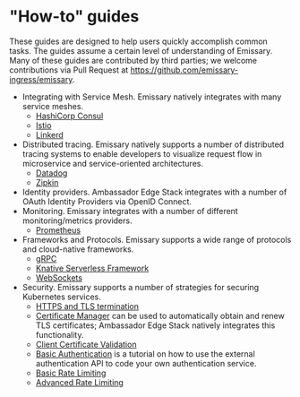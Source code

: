# "How-to" guides

These guides are designed to help users quickly accomplish common tasks. The guides assume a certain level of understanding of Emissary. Many of these guides are contributed by third parties; we welcome contributions via Pull Request at https://github.com/emissary-ingress/emissary.

* Integrating with Service Mesh. Emissary natively integrates with many service meshes.
  * [HashiCorp Consul](consul)
  * [Istio](istio)
  * [Linkerd](linkerd2)
* Distributed tracing. Emissary natively supports a number of distributed tracing systems to enable developers to visualize request flow in microservice and service-oriented architectures.
  * [Datadog](tracing-datadog)
  * [Zipkin](tracing-zipkin)
* Identity providers. Ambassador Edge Stack integrates with a number of OAuth Identity Providers via OpenID Connect.
* Monitoring. Emissary integrates with a number of different monitoring/metrics providers.
  * [Prometheus](prometheus)
* Frameworks and Protocols. Emissary supports a wide range of protocols and cloud-native frameworks.
  * [gRPC](grpc)
  * [Knative Serverless Framework](knative)
  * [WebSockets](websockets)
* Security. Emissary supports a number of strategies for securing Kubernetes services.
  * [HTTPS and TLS termination](tls-termination)
  * [Certificate Manager](cert-manager) can be used to automatically obtain and renew TLS certificates; Ambassador Edge Stack natively integrates this functionality.
  * [Client Certificate Validation](client-cert-validation)
  * [Basic Authentication](basic-auth) is a tutorial on how to use the external authentication API to code your own authentication service.
  * [Basic Rate Limiting](rate-limiting-tutorial)
  * [Advanced Rate Limiting](advanced-rate-limiting)

